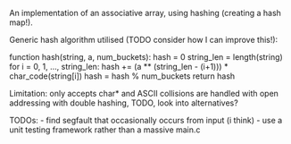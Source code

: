 
An implementation of an associative array, using hashing (creating a hash map!).

Generic hash algorithm utilised (TODO consider how I can improve this!):

function hash(string, a, num_buckets):
    hash = 0
    string_len = length(string)
    for i = 0, 1, ..., string_len:
        hash += (a ** (string_len - (i+1))) * char_code(string[i])
    hash = hash % num_buckets
    return hash

Limitation:
    only accepts char* and ASCII
    collisions are handled with open addressing with double hashing, TODO, look into alternatives?




TODOs:
    - find segfault that occasionally occurs from input (i think)
    - use a unit testing framework rather than a massive main.c